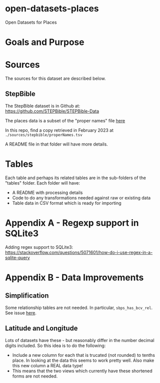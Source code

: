 # open-datasets-places
Open Datasets for Places

# Goals and Purpose


# Sources

The sources for this dataset are described below.

## StepBible

The StepBible dataset is in Github at: 
https://github.com/STEPBible/STEPBible-Data

The places data is a subset of the "proper names" file [here](https://github.com/STEPBible/STEPBible-Data/blob/master/TIPNR%20-%20Translators%20Individualised%20Proper%20Names%20with%20all%20References%20-%20STEPBible.org%20CC%20BY.txt)

In this repo, find a copy retrieved in February 2023 at `./sources/stepbible/properNames.tsv`

A README file in that folder will have more details.


# Tables

Each table and perhaps its related tables are in the sub-folders of the "tables" folder. Each folder will have:

- A README with processing details
- Code to do any transformations needed against raw or existing data
- Table data in CSV format which is ready for importing



# Appendix A - Regexp support in SQLite3

Adding regex support to SQLite3:
https://stackoverflow.com/questions/5071601/how-do-i-use-regex-in-a-sqlite-query

# Appendix B - Data Improvements

## Simplification

Some relationship tables are not needed. In particular, `sbps_has_bcv_rel`. 
See issue [here](https://github.com/mandolyte/open-datasets-places/issues/1).

## Latitude and Longitude

Lots of datasets have these - but reasonably differ in the number decimal digits included. So this idea is to do the following:

- Include a new column for each that is trucated (not rounded) to tenths place. In looking at the data this seems to work pretty well. Also make this new column a REAL data type!
- This means that the two views which currently have these shortened forms are not needed.



